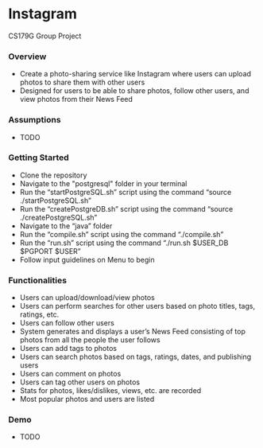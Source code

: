 # Instagram
CS179G Group Project

### Overview

* Create a photo-sharing service like Instagram where users can upload photos to share them with other users
* Designed for users to be able to share photos, follow other users, and view photos from their News Feed

### Assumptions

* TODO


### Getting Started

* Clone the repository
* Navigate to the "postgresql" folder in your terminal
* Run the “startPostgreSQL.sh” script using the command “source ./startPostgreSQL.sh”
* Run the “createPostgreDB.sh” script using the command “source ./createPostgreSQL.sh”
* Navigate to the “java” folder
* Run the “compile.sh” script using the command “./compile.sh”
* Run the “run.sh” script using the command “./run.sh $USER_DB $PGPORT $USER”
* Follow input guidelines on Menu to begin


### Functionalities

* Users can upload/download/view photos
* Users can perform searches for other users based on photo titles, tags, ratings, etc.
* Users can follow other users
* System generates and displays a user’s News Feed consisting of top photos from all the people the user follows
* Users can add tags to photos
* Users can search photos based on tags, ratings, dates, and publishing users
* Users can comment on photos
* Users can tag other users on photos
* Stats for photos, likes/dislikes, views, etc. are recorded
* Most popular photos and users are listed


### Demo

* TODO

